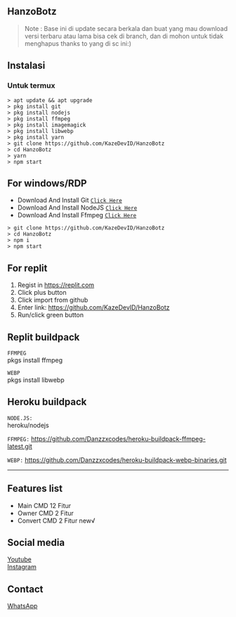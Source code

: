 ## HanzoBotz
> Note : Base ini di update secara berkala dan buat yang mau download versi terbaru atau lama bisa cek di branch, dan di mohon untuk tidak menghapus thanks to yang di sc ini:)

## Instalasi

### Untuk termux

```
> apt update && apt upgrade
> pkg install git
> pkg install nodejs
> pkg install ffmpeg
> pkg install imagemagick
> pkg install libwebp
> pkg install yarn
> git clone https://github.com/KazeDevID/HanzoBotz
> cd HanzoBotz
> yarn
> npm start
```

## For windows/RDP

* Download And Install Git [`Click Here`](https://git-scm.com/downloads)
* Download And Install NodeJS [`Click Here`](https://nodejs.org/en/download)
* Download And Install Ffmpeg [`Click Here`](https://ffmpeg.org/download.html)

```
> git clone https://github.com/KazeDevID/HanzoBotz
> cd HanzoBotz
> npm i
> npm start
```

## For replit
1. Regist in https://replit.com
2. Click plus button
3. Click import from github
4. Enter link: https://github.com/KazeDevID/HanzoBotz
5. Run/click green button

## Replit buildpack
```FFMPEG```<br>
pkgs install ffmpeg

```WEBP```<br>
pkgs install libwebp

## Heroku buildpack
```NODE.JS:```<br>
heroku/nodejs

```FFMPEG:```
https://github.com/Danzzxcodes/heroku-buildpack-ffmpeg-latest.git

```WEBP:```
https://github.com/Danzzxcodes/heroku-buildpack-webp-binaries.git

---------

## Features list
* Main CMD 12 Fitur
* Owner CMD 2 Fitur
* Convert CMD 2 Fitur new√

## Social media
<a href="https://youtube.com/@KazeDevID">Youtube</a><br>
<a href="https://instagram.com/lordagam23_">Instagram</a><br>

## Contact
<a href="https://wa.me/6282217590187">WhatsApp</a><br>
